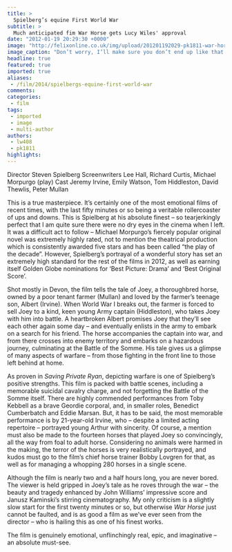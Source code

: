 ```yaml
---
title: >
  Spielberg’s equine First World War
subtitle: >
  Much anticipated fim War Horse gets Lucy Wiles' approval
date: "2012-01-19 20:29:30 +0000"
image: "http://felixonline.co.uk/img/upload/201201192029-pk1811-war-horse-movie.jpg"
image_caption: "Don’t worry, I’ll make sure you don’t end up like that one in The Godfather"
headline: true
featured: true
imported: true
aliases:
 - /film/2014/spielbergs-equine-first-world-war
comments:
categories:
 - film
tags:
 - imported
 - image
 - multi-author
authors:
 - lw408
 - pk1811
highlights:
---
```


Director Steven Spielberg
Screenwriters Lee Hall, Richard Curtis, Michael Morpurgo (play)
Cast Jeremy Irvine, Emily Watson, Tom Hiddleston, David Thewlis, Peter Mullan

This is a true masterpiece. It’s certainly one of the most emotional films of recent times, with the last fifty minutes or so being a veritable rollercoaster of ups and downs. This is Spielberg at his absolute finest – so tearjerkingly perfect that I am quite sure there were no dry eyes in the cinema when I left. It was a difficult act to follow – Michael Morpurgo’s fiercely popular original novel was extremely highly rated, not to mention the theatrical production which is consistently awarded five stars and has been called “the play of the decade”. However, Spielberg’s portrayal of a wonderful story has set an extremely high standard for the rest of the films in 2012, as well as earning itself Golden Globe nominations for ‘Best Picture: Drama’ and ‘Best Original Score’.

Shot mostly in Devon, the film tells the tale of Joey, a thoroughbred horse, owned by a poor tenant farmer (Mullan) and loved by the farmer’s teenage son, Albert (Irvine). When World War I breaks out, the farmer is forced to sell Joey to a kind, keen young Army captain (Hiddleston), who takes Joey with him into battle. A heartbroken Albert promises Joey that they’ll see each other again some day – and eventually enlists in the army to embark on a search for his friend. The horse accompanies the captain into war, and from there crosses into enemy territory and embarks on a hazardous journey, culminating at the Battle of the Somme. His tale gives us a glimpse of many aspects of warfare – from those fighting in the front line to those left behind at home.

As proven in _Saving Private Ryan_, depicting warfare is one of Spielberg’s positive strengths. This film is packed with battle scenes, including a memorable suicidal cavalry charge, and not forgetting the Battle of the Somme itself. There are highly commended performances from Toby Kebbell as a brave Geordie corporal, and, in smaller roles, Benedict Cumberbatch and Eddie Marsan. But, it has to be said, the most memorable performance is by 21-year-old Irvine, who – despite a limited acting repertoire – portrayed young Arthur with sincerity. Of course, a mention must also be made to the fourteen horses that played Joey so convincingly, all the way from foal to adult horse. Considering no animals were harmed in the making, the terror of the horses is very realistically portrayed, and kudos must go to the film’s chief horse trainer Bobby Lovgren for that, as well as for managing a whopping 280 horses in a single scene.

Although the film is nearly two and a half hours long, you are never bored. The viewer is held gripped in Joey’s tale as he roves through the war – the beauty and tragedy enhanced by John Williams’ impressive score and Janusz Kaminski’s stirring cinematography. My only criticism is a slightly slow start for the first twenty minutes or so, but otherwise _War Horse_ just cannot be faulted, and is as good a film as we’ve ever seen from the director – who is hailing this as one of his finest works.

The film is genuinely emotional, unflinchingly real, epic, and imaginative – an absolute must-see.
